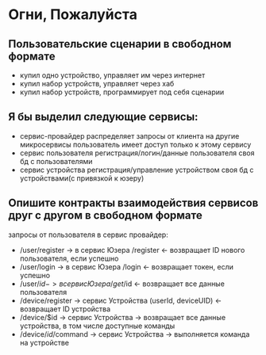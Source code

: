 # Огни, Пожалуйста

## Пользовательские сценарии в свободном формате
   - купил одно устройство, управляет им через интернет
   - купил набор устройств, управляет через хаб
   - купил набор устройств, программирует под себя сценарии
## Я бы выделил следующие сервисы:
  - сервис-провайдер  распределяет запросы от клиента на другие микросервисы пользователь имеет доступ только к этому сервису
  - сервис пользователя  регистрация/логин/данные пользователя своя бд с пользователями
  - сервис устройства  регистрация/управление устройством своя бд с устройствами(с привязкой к юзеру)
## Опишите контракты взаимодействия сервисов друг с другом в свободном формате 
  запросы от пользователя в сервис провайдер: 
  - /user/register -> в сервис Юзера /register <- возвращает ID нового пользователя, если успешно
  - /user/login -> в сервис Юзера /login <- возвращает токен, если успешно
  - /user/$id -> в сервис Юзера /get/$id <- возвращает все данные пользователя
  - /device/register -> сервис Устройства (userId, deviceUID) <- возвращает ID устройства
  - /device/$id -> сервис Устройства -> возвращает все данные устройства, в том числе доступные команды
  - /device/$id/$command -> сервис Устройства -> выполняется команда на устройстве
